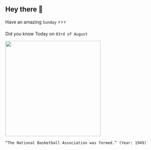 ## Hey there 👋
Have an amazing `Sunday` ⚡⚡⚡

Did you know Today on `03rd of August`
 
 [<img src="https://api.time.com/wp-content/uploads/2016/05/160524-nba-anniversary-14.jpg" width="300" />](https://en.wikipedia.org/wiki/National_Basketball_Association) 
 ```
“The National Basketball Association was formed.” (Year: 1949)
```
